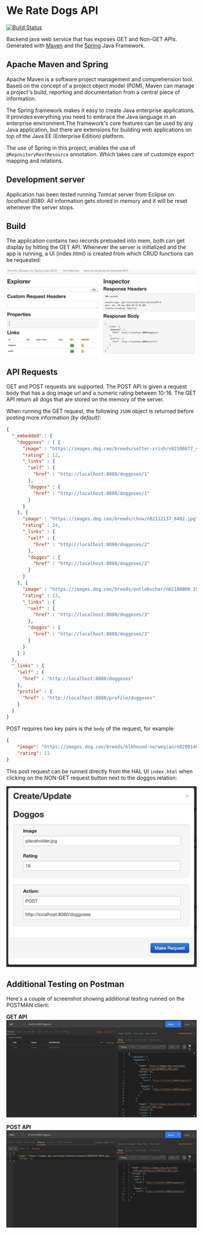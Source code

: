 # We Rate Dogs API
[![Build Status](https://build.spring.io/plugins/servlet/wittified/build-status/SPR-PUBM)](https://build.spring.io/browse/SPR) 

Backend java web service that has exposes GET and Non-GET APIs. Generated with [Maven](https://maven.apache.org/what-is-maven.html) and the [Spring](https://spring.io) Java Framework.

## Apache Maven and Spring

Apache Maven is a software project management and comprehension tool. Based on the concept of a project object model (POM), Maven can manage a project's build, reporting and documentation from a central piece of information.

The Spring framework makes it easy to create Java enterprise applications. It provides everything you need to embrace the Java language in an enterprise environment.The framework's core features can be used by any Java application, but there are extensions for building web applications on top of the Java EE (Enterprise Edition) platform.

The use of Spring in this project, enables the use of `@RepositoryRestResource` annotation. Which takes care of customize export mapping and relations.

## Development server

Application has been tested running Tomcat server from Eclipse on *localhost:8080*. All information gets stored in memory and it will be reset whenever the server stops.

## Build

The application contains two records preloaded into mem, both can get display by hitting the GET API. Whenever the server is initialized and the app is running, a UI (index.html) is created from which CRUD functions can be requested:  

![HAL_User_Interface](images/HAL_UI_screenshot.png)

## API Requests

GET and POST requests are supported. The POST API is given a request body that has a dog image url and a numeric rating between 10-16. The GET API return all dogs that are stored on the memory of the server.

When running the GET request, the following `JSON` object is returned before posting more information *(by default)*:
```JSON
{
  "_embedded" : {
    "doggoses" : [ {
      "image" : "https://images.dog.ceo/breeds/setter-irish/n02100877_4852.jpg",
      "rating" : 12,
      "_links" : {
        "self" : {
          "href" : "http://localhost:8080/doggoses/1"
        },
        "doggos" : {
          "href" : "http://localhost:8080/doggoses/1"
        }
      }
    }, {
      "image" : "https://images.dog.ceo/breeds/chow/n02112137_8492.jpg",
      "rating" : 14,
      "_links" : {
        "self" : {
          "href" : "http://localhost:8080/doggoses/2"
        },
        "doggos" : {
          "href" : "http://localhost:8080/doggoses/2"
        }
      }
    }, {
      "image" : "https://images.dog.ceo/breeds/entlebucher/n02108000_1533.jpg",
      "rating" : 13,
      "_links" : {
        "self" : {
          "href" : "http://localhost:8080/doggoses/3"
        },
        "doggos" : {
          "href" : "http://localhost:8080/doggoses/3"
        }
      }
    } ]
  },
  "_links" : {
    "self" : {
      "href" : "http://localhost:8080/doggoses"
    },
    "profile" : {
      "href" : "http://localhost:8080/profile/doggoses"
    }
  }
}
```
POST requires two key pairs is the `body` of the request, for example:
```JSON
{
	"image": "https://images.dog.ceo/breeds/elkhound-norwegian/n02091467_5074.jpg",
	"rating": 11
}
```
This post request can be runned directly from the HAL UI `index.html` when clicking on the NON-GET request button next to the doggos relation:

![HAL_User_Interface_POST](images/HAL_POST_screenshot.png)


## Additional Testing on Postman

Here's a couple of screenshot showing additional testing runned on the POSTMAN client:

**GET API**
![Postman_GET](images/postmanGET_screenshot.png)

**POST API**
![Postman_POST](images/postmanPOST_screenshot.png)